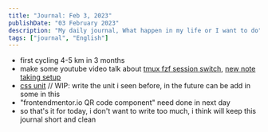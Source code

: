 ```yaml
---
title: "Journal: Feb 3, 2023"
publishDate: "03 February 2023"
description: "My daily journal, What happen in my life or I want to do"
tags: ["journal", "English"]
---
```


- first cycling 4-5 km in 3 months
- make some youtube video talk about [tmux fzf session switch](https://www.youtube.com/watch?v=WJEphxyKAbw), [new note taking setup](https://www.youtube.com/watch?v=sWHoZDqGU48)
- [css unit](/posts/css-unit) // WIP: write the unit i seen before, in the future can be add in some in this
- "frontendmentor.io QR code component" need done in next day
- so that's it for today, i don't want to write too much, i think will keep this journal short and clean
